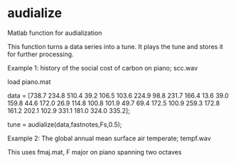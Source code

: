 # audialize
Matlab function for audialization

This function turns a data series into a tune. It plays the tune and stores it for further processing.


Example 1: history of the social cost of carbon on piano; scc.wav

load piano.mat

data = [738.7	234.8	510.4	39.2	106.5	103.6	224.9	98.8	231.7	166.4	13.6	39.0	159.8	44.6	172.0	26.9	114.8	100.8	101.9	49.7	69.4	172.5	100.9	259.3	172.8	161.2	202.1	102.9	331.1	181.0	324.0	335.2];

tune = audialize(data,fastnotes,Fs,0.5);

Example 2: The global annual mean surface air temperate; tempf.wav

This uses fmaj.mat, F major on piano spanning two octaves

